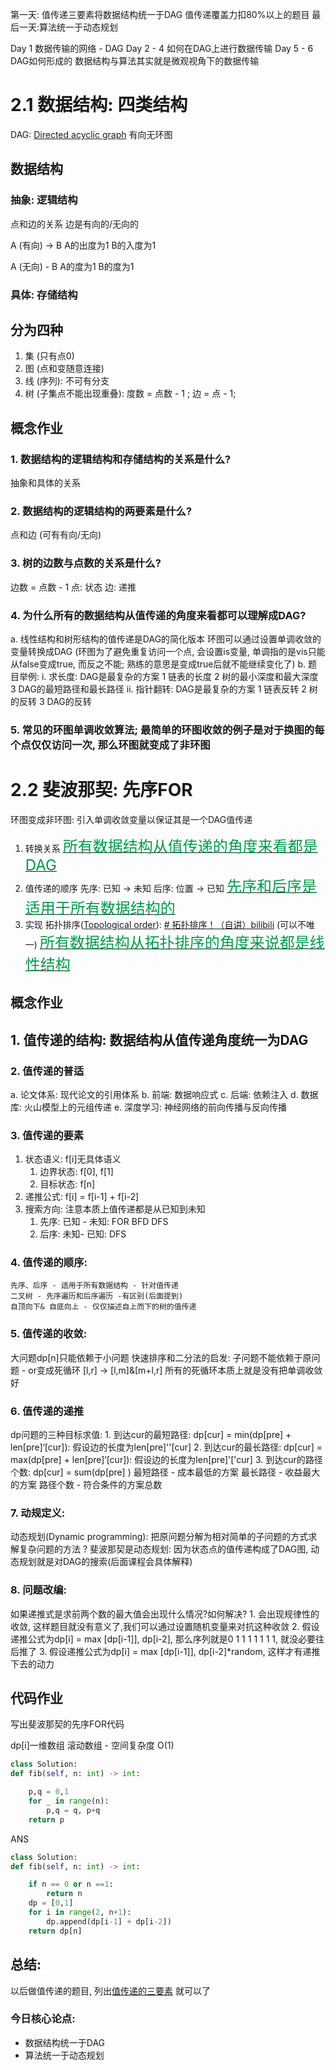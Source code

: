 
第一天: 值传递三要素将数据结构统一于DAG
值传递覆盖力扣80%以上的题目
最后一天:算法统一于动态规划



Day 1 数据传输的网络 - DAG
Day 2 - 4 如何在DAG上进行数据传输
Day 5 - 6 DAG如何形成的
数据结构与算法其实就是微观视角下的数据传输

# 2.1 数据结构: 四类结构

DAG: [Directed acyclic graph](https://en.wikipedia.org/wiki/Directed_acyclic_graph)  有向无环图

## 数据结构
### 抽象: 逻辑结构
点和边的关系
边是有向的/无向的

A                       (有向)    ->        B
A的出度为1                   B的入度为1

A                         (无向)  -                B
A的度为1                         B的度为1


### 具体: 存储结构

## 分为四种
1. 集 (只有点0)
2. 图 (点和变随意连接)
3. 线 (序列): 不可有分支
4. 树 (子集点不能出现重叠): 度数 = 点数 - 1 ; 边 = 点 - 1;


## 概念作业
### 1. 数据结构的逻辑结构和存储结构的关系是什么?
抽象和具体的关系
### 2. 数据结构的逻辑结构的两要素是什么?
点和边 (可有有向/无向)
### 3. 树的边数与点数的关系是什么?
边数 = 点数 - 1 
点: 状态
边: 递推
### 4. 为什么所有的数据结构从值传递的角度来看都可以理解成DAG?
a. 线性结构和树形结构的值传递是DAG的简化版本
环图可以通过设置单调收敛的变量转换成DAG (环图为了避免重复访问一个点, 会设置is变量, 单调指的是vis只能从false变成true, 而反之不能; 熟练的意思是变成true后就不能继续变化了)
b. 题目举例:
	i. 求长度: DAG是最复杂的方案
		1 链表的长度
		2 树的最小深度和最大深度
		3 DAG的最短路径和最长路径
	ii. 指针翻转: DAG是最复杂的方案
		1 链表反转
		2 树的反转
		3 DAG的反转 
### 5. 常见的环图单调收敛算法; 最简单的环图收敛的例子是对于换图的每个点仅仅访问一次, 那么环图就变成了非环图

# 2.2 斐波那契: 先序FOR

环图变成非环图: 引入单调收敛变量以保证其是一个DAG值传递
1. 转换关系
<u><font color = #00994C size = 5>所有数据结构从值传递的角度来看都是DAG</font></u>
2. 值传递的顺序
	先序: 已知 -> 未知
	后序: 位置 -> 已知
<u><font color = #00994C size = 5>先序和后序是适用于所有数据结构的</font></u>
3. 实现
	拓扑排序([Topological order](https://en.wikipedia.org/wiki/Topological_sorting)): [# 拓扑排序！（自讲）bilibili]( https://www.bilibili.com/video/BV1HL411E7TE/?spm_id_from=333.337.search-card.all.click&vd_source=c2e1aa56e950c5a8edda7fb95282ba1a)
	(可以不唯一)
<u><font color = #00994C size = 5>所有数据结构从拓扑排序的角度来说都是线性结构</font></u>


## 概念作业
## 1. 值传递的结构: 数据结构从值传递角度统一为DAG
### 2. 值传递的普适
a. 论文体系: 现代论文的引用体系
b. 前端: 数据响应式
c. 后端: 依赖注入
d. 数据库: 火山模型上的元组传递
e. 深度学习: 神经网络的前向传播与反向传播
### 3. 值传递的要素
1. 状态语义: f[i]无具体语义
	1. 边界状态:  f[0], f[1]
	2. 目标状态: f[n]
2. 递推公式: f[i] = f[i-1] + f[i-2]
3. 搜索方向: 注意本质上值传递都是从已知到未知
	1. 先序: 已知 - 未知: FOR BFD DFS
	2. 后序: 未知- 已知: DFS
### 4. 值传递的顺序:
	先序、后序 - 适用于所有数据结构 - 针对值传递
	二叉树 - 先序遍历和后序遍历 -有区别(后面提到)
	自顶向下& 自底向上 - 仅仅描述自上而下的树的值传递
### 5. 值传递的收敛:
大问题dp[n]只能依赖于小问题
快速排序和二分法的启发: 子问题不能依赖于原问题 - or变成死循环
[l,r] -> [l,m]&[m+l,r]
所有的死循环本质上就是没有把单调收敛好
### 6. 值传递的递推
dp问题的三种目标求值:
	1. 到达cur的最短路径: dp[cur] = min(dp[pre] + len[pre]‘[cur]): 假设边的长度为len[pre]''[cur]
	2. 到达cur的最长路径: dp[cur] = max(dp[pre] + len[pre]‘[cur]): 假设边的长度为len[pre]'['cur]
	3. 到达cur的路径个数: dp[cur] = sum(dp[pre] )
最短路径 - 成本最低的方案
最长路径 - 收益最大的方案
路径个数 - 符合条件的方案总数
### 7. 动规定义: 
动态规划(Dynamic programming): 把原问题分解为相对简单的子问题的方式求解复杂问题的方法
? 斐波那契是动态规划: 因为状态点的值传递构成了DAG图, 动态规划就是对DAG的搜索(后面课程会具体解释)
### 8. 问题改编: 
如果递推式是求前两个数的最大值会出现什么情况?如何解决?
	1. 会出现规律性的收敛, 这样题目就没有意义了,我们可以通过设置随机变量来对抗这种收敛
	2. 假设递推公式为dp[i] = max [dp[i-1]], dp[i-2], 那么序列就是0 1 1 1 1 1 1 1, 就没必要往后推了
	3. 假设递推公式为dp[i] = max [dp[i-1]], dp[i-2]*random, 这样才有递推下去的动力

## 代码作业
写出斐波那契的先序FOR代码

dp[i]一维数组
滚动数组 - 空间复杂度 O(1)

```python
class Solution:
def fib(self, n: int) -> int:

	p,q = 0,1
	for _ in range(n):
		p,q = q, p+q
	return p
```

ANS
```python
class Solution:
def fib(self, n: int) -> int:

	if n == 0 or n ==1:
		return n
	dp = [0,1]
	for i in range(2, n+1):
		dp.append(dp[i-1] + dp[i-2])
	return dp[n]
```



## 总结:
以后做值传递的题目, 列出[值传递的三要素](#3.值传递的要素) 就可以了

### 今日核心论点:
- 数据结构统一于DAG
- 算法统一于动态规划



